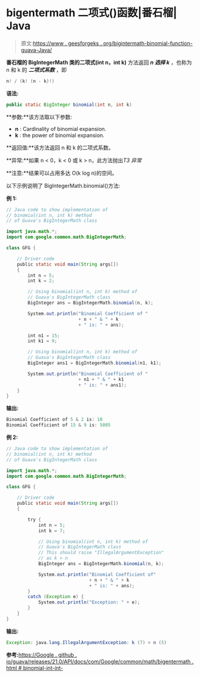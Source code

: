 # bigentermath 二项式()函数|番石榴| Java

> 原文:[https://www . geesforgeks . org/bigintermath-binomial-function-guava-Java/](https://www.geeksforgeeks.org/bigintegermath-binomial-function-guava-java/)

**番石榴的 BigIntegerMath 类的二项式(int n，int k)** 方法返回 ***n 选择 k*** ，也称为 n 和 k 的 ***二项式系数*** ，即

```java
n! / (k! (n - k)!)
```

**语法:**

```java
public static BigInteger binomial(int n, int k)

```

**参数:**该方法取以下参数:

*   **n** : Cardinality of binomial expansion.
*   **k** : the power of binomial expansion.

**返回值:**该方法返回 n 和 k 的二项式系数。

**异常:**如果 n < 0，k < 0 或 k > n，此方法抛出*T3 异常*

**注意:**结果可以占用多达 O(k log n)的空间。

以下示例说明了 BigIntegerMath.binomial()方法:

**例 1:**

```java
// Java code to show implementation of
// binomial(int n, int k) method
// of Guava's BigIntegerMath class

import java.math.*;
import com.google.common.math.BigIntegerMath;

class GFG {

    // Driver code
    public static void main(String args[])
    {
        int n = 5;
        int k = 2;

        // Using binomial(int n, int k) method of
        // Guava's BigIntegerMath class
        BigInteger ans = BigIntegerMath.binomial(n, k);

        System.out.println("Binomial Coefficient of "
                           + n + " & " + k
                           + " is: " + ans);

        int n1 = 15;
        int k1 = 9;

        // Using binomial(int n, int k) method of
        // Guava's BigIntegerMath class
        BigInteger ans1 = BigIntegerMath.binomial(n1, k1);

        System.out.println("Binomial Coefficient of "
                           + n1 + " & " + k1
                           + " is: " + ans1);
    }
}
```

**输出:**

```java
Binomial Coefficient of 5 & 2 is: 10
Binomial Coefficient of 15 & 9 is: 5005

```

**例 2:**

```java
// Java code to show implementation of
// binomial(int n, int k) method
// of Guava's BigIntegerMath class

import java.math.*;
import com.google.common.math.BigIntegerMath;

class GFG {

    // Driver code
    public static void main(String args[])
    {

        try {
            int n = 5;
            int k = 7;

            // Using binomial(int n, int k) method of
            // Guava's BigIntegerMath class
            // This should raise "IllegalArgumentException"
            // as k > n
            BigInteger ans = BigIntegerMath.binomial(n, k);

            System.out.println("Binomial Coefficient of"
                               + n + " & " + k
                               + " is: " + ans);
        }
        catch (Exception e) {
            System.out.println("Exception: " + e);
        }
    }
}
```

**输出:**

```java
Exception: java.lang.IllegalArgumentException: k (7) > n (5)

```

**参考:**[https://Google . github . io/guava/releases/21.0/API/docs/com/Google/common/math/bigentermath . html # binomial-int-int-](https://google.github.io/guava/releases/21.0/api/docs/com/google/common/math/BigIntegerMath.html#binomial-int-int-)